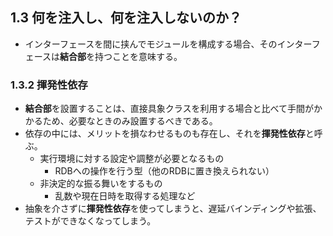 ## 1.3 何を注入し、何を注入しないのか？
- インターフェースを間に挟んでモジュールを構成する場合、そのインターフェースは**結合部**を持つことを意味する。
### 1.3.2 揮発性依存
- **結合部**を設置することは、直接具象クラスを利用する場合と比べて手間がかかるため、必要なときのみ設置するべきである。
- 依存の中には、メリットを損なわせるものも存在し、それを**揮発性依存**と呼ぶ。
    - 実行環境に対する設定や調整が必要となるもの
        - RDBへの操作を行う型（他のRDBに置き換えられない）
    - 非決定的な振る舞いをするもの
        - 乱数や現在日時を取得する処理など
- 抽象を介さずに**揮発性依存**を使ってしまうと、遅延バインディングや拡張、テストができなくなってしまう。
